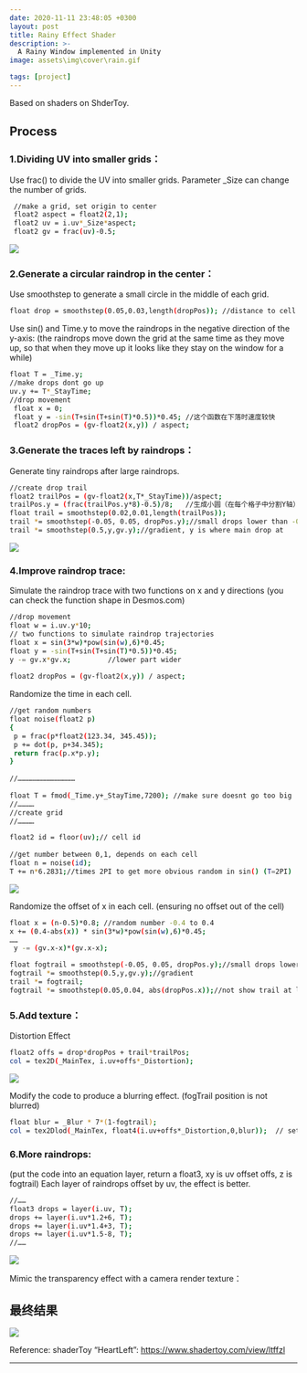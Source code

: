 ```yaml
---
date: 2020-11-11 23:48:05 +0300
layout: post
title: Rainy Effect Shader
description: >-
  A Rainy Window implemented in Unity
image: assets\img\cover\rain.gif

tags: [project]
---
```


Based on shaders on ShderToy.
## Process

### 1.Dividing UV into smaller grids：

Use frac() to divide the UV into smaller grids. Parameter _Size can change the number of grids.

``` bash
 //make a grid, set origin to center
 float2 aspect = float2(2,1);
 float2 uv = i.uv*_Size*aspect;
 float2 gv = frac(uv)-0.5; 
```

![](/assets/img/1-Unity-rain/0.png)


### 2.Generate a circular raindrop in the center：

Use smoothstep to generate a small circle in the middle of each grid.

``` bash
float drop = smoothstep(0.05,0.03,length(dropPos)); //distance to cell center
```

Use sin() and Time.y to move the raindrops in the negative direction of the y-axis: (the raindrops move down the grid at the same time as they move up, so that when they move up it looks like they stay on the window for a while)

``` bash
float T = _Time.y;
//make drops dont go up
uv.y += T*_StayTime;
//drop movement
 float x = 0;
 float y = -sin(T+sin(T+sin(T)*0.5))*0.45; //这个函数在下落时速度较快 
 float2 dropPos = (gv-float2(x,y)) / aspect;
```




### 3.Generate the traces left by raindrops：

Generate tiny raindrops after large raindrops.

``` bash
//create drop trail
float2 trailPos = (gv-float2(x,T*_StayTime))/aspect;
trailPos.y = (frac(trailPos.y*8)-0.5)/8;   //生成小圆（在每个格子中分割Y轴）
float trail = smoothstep(0.02,0.01,length(trailPos));
trail *= smoothstep(-0.05, 0.05, dropPos.y);//small drops lower than -0.05 will disappear
trail *= smoothstep(0.5,y,gv.y);//gradient, y is where main drop at
```

![](/assets/img/1-Unity-rain/2.png)


### 4.Improve raindrop trace:

Simulate the raindrop trace with two functions on x and y directions (you can check the function shape in Desmos.com)

``` bash
//drop movement
float w = i.uv.y*10;
// two functions to simulate raindrop trajectories
float x = sin(3*w)*pow(sin(w),6)*0.45;
float y = -sin(T+sin(T+sin(T)*0.5))*0.45;
y -= gv.x*gv.x;         //lower part wider
 
float2 dropPos = (gv-float2(x,y)) / aspect;
```



Randomize the time in each cell.

``` bash
//get random numbers
float noise(float2 p)
{
 p = frac(p*float2(123.34, 345.45));
 p += dot(p, p+34.345);
 return frac(p.x*p.y);
}
 
//……………………………………
 
float T = fmod(_Time.y+_StayTime,7200); //make sure doesnt go too big
//…………
//create grid
//…………

float2 id = floor(uv);// cell id
                
//get number between 0,1, depends on each cell
float n = noise(id);
T += n*6.2831;//times 2PI to get more obvious random in sin() (T=2PI)
```

![](/assets/img/1-Unity-rain/4.png)

Randomize the offset of x in each cell.
(ensuring no offset out of the cell)

``` bash
float x = (n-0.5)*0.8; //random number -0.4 to 0.4
x += (0.4-abs(x)) * sin(3*w)*pow(sin(w),6)*0.45;
……
 y -= (gv.x-x)*(gv.x-x);  

```

``` bash
float fogtrail = smoothstep(-0.05, 0.05, dropPos.y);//small drops lower than -0.05 will disappear
fogtrail *= smoothstep(0.5,y,gv.y);//gradient
trail *= fogtrail;
fogtrail *= smoothstep(0.05,0.04, abs(dropPos.x));//not show trail at left and right
```




### 5.Add texture：

Distortion Effect

``` bash
float2 offs = drop*dropPos + trail*trailPos;
col = tex2D(_MainTex, i.uv+offs*_Distortion);
```

![](/assets/img/1-Unity-rain/7.png)

Modify the code to produce a blurring effect.
(fogTrail position is not blurred)

``` bash
float blur = _Blur * 7*(1-fogtrail);
col = tex2Dlod(_MainTex, float4(i.uv+offs*_Distortion,0,blur));  // set mipmap to blur texture
```




### 6.More raindrops:

(put the code into an equation layer, return a float3, xy is uv offset offs, z is fogtrail)
Each layer of raindrops offset by uv, the effect is better.


``` bash
//……
float3 drops = layer(i.uv, T);
drops += layer(i.uv*1.2+6, T);
drops += layer(i.uv*1.4+3, T);
drops += layer(i.uv*1.5-8, T);
//……
```

![](/assets/img/1-Unity-rain/10.png)


Mimic the transparency effect with a camera render texture：
## 最终结果

![](/assets/img/1-Unity-rain/12.png)

Reference:
shaderToy “HeartLeft”: https://www.shadertoy.com/view/ltffzl

---